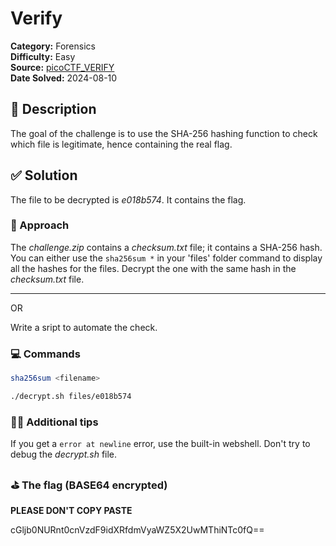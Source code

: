 # Verify

**Category:** Forensics  
**Difficulty:** Easy  
**Source:** [picoCTF_VERIFY](https://play.picoctf.org/practice/challenge/450)  
**Date Solved:** 2024-08-10

## 📁 Description

The goal of the challenge is to use the SHA-256 hashing function to check which
file is legitimate, hence containing the real flag.

## ✅ Solution

The file to be decrypted is _e018b574_. It contains the flag.

### 🧠 Approach

The _challenge.zip_ contains a _checksum.txt_ file; it contains a SHA-256 hash.
You can either use the `sha256sum *` in your 'files' folder command to display
all the hashes for the files. Decrypt the one with the same hash in the
_checksum.txt_ file.

---

OR

Write a sript to automate the check.

<!-- ### Exploits

Detail the steps and commands used to exploit the challenge. -->

### 💻 Commands

```bash
sha256sum <filename>
```

```bash
./decrypt.sh files/e018b574
```

### ✌🏾 Additional tips

If you get a `error at newline` error, use the built-in webshell. Don't try to
debug the _decrypt.sh_ file.

### ⛳️ The flag (BASE64 encrypted)

**PLEASE DON'T COPY PASTE**

cGljb0NURnt0cnVzdF9idXRfdmVyaWZ5X2UwMThiNTc0fQ==
